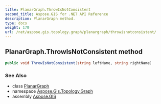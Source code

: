 ```yaml
---
title: PlanarGraph.ThrowIsNotConsistent
second_title: Aspose.GIS for .NET API Reference
description: PlanarGraph method. 
type: docs
weight: 170
url: /net/aspose.gis.topology.graph/planargraph/throwisnotconsistent/
---
```

## PlanarGraph.ThrowIsNotConsistent method

```csharp
public void ThrowIsNotConsistent(string leftName, string rightName)
```

### See Also

* class [PlanarGraph](../)
* namespace [Aspose.Gis.Topology.Graph](../../planargraph/)
* assembly [Aspose.GIS](../../../)


